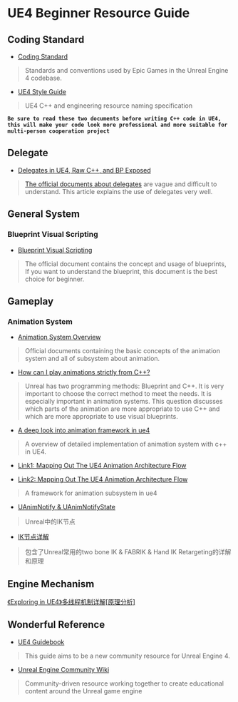 # UE4 Beginner Resource Guide

## Coding Standard

* [Coding Standard](https://docs.unrealengine.com/en-US/ProductionPipelines/DevelopmentSetup/CodingStandard/index.html)

> Standards and conventions used by Epic Games in the Unreal Engine 4 codebase.

* [UE4 Style Guide](https://github.com/Allar/ue4-style-guide)

> UE4 C++ and engineering resource naming specification

__`Be sure to read these two documents before writing C++ code in UE4, this will make your code look more professional and more suitable for multi-person cooperation project`__

## Delegate

* [Delegates in UE4, Raw C++, and BP Exposed](https://unreal.gg-labs.com/wiki-archives/macros-and-data-types/delegates-in-ue4-raw-c++-and-bp-exposed)
  
> [The official documents about delegates](https://docs.unrealengine.com/en-US/ProgrammingAndScripting/ProgrammingWithCPP/UnrealArchitecture/Delegates/index.html) are vague and difficult to understand. This article explains the use of delegates very well.

## General System

### Blueprint Visual Scripting

* [Blueprint Visual Scripting](https://docs.unrealengine.com/en-US/ProgrammingAndScripting/Blueprints/index.html)

> The official document contains the concept and usage of blueprints, If you want to understand the blueprint, this document is the best choice for beginner.

## Gameplay

### Animation System

* [Animation System Overview](https://docs.unrealengine.com/en-US/AnimatingObjects/SkeletalMeshAnimation/Overview/index.html)
> Official documents containing the basic concepts of the animation system and all of subsystem about animation.

* [How can I play animations strictly from C++?](https://answers.unrealengine.com/questions/292345/how-can-i-play-animations-strictly-from-c.html)
> Unreal has two programming methods: Blueprint and C++. It is very important to choose the correct method to meet the needs. It is especially important in animation systems. This question discusses which parts of the animation are more appropriate to use C++ and which are more appropriate to use visual blueprints.


* [A deep look into animation framework in ue4](https://arrowinmyknee.com/2019/09/11/a-deep-look-into-animation-framework-in-ue4/)
> A overview of detailed implementation of animation system with c++ in UE4.

* [Link1: Mapping Out The UE4 Animation Architecture Flow
](https://gist.github.com/ikrima/a900a50c1d4b7293d44b)

* [Link2: Mapping Out The UE4 Animation Architecture Flow](https://bebylon.dev/ue4guide/gameplay-programming/animation-subsystem/animation-subsystem/)

> A framework for animation subsystem in ue4

* [UAnimNotify & UAnimNotifyState](http://jollymonsterstudio.com/2018/12/10/unreal-engine-c-fundamentals-uanimnotify-uanimnotifystate/)
  
> Unreal中的IK节点

* [IK节点详解](https://zhuanlan.zhihu.com/p/41425611)
> 包含了Unreal常用的two bone IK & FABRIK & Hand IK Retargeting的详解和原理

## Engine Mechanism

[《Exploring in UE4》多线程机制详解[原理分析]](https://zhuanlan.zhihu.com/p/38881269)

## Wonderful Reference

* [UE4 Guidebook](https://unreal.gg-labs.com/wiki-archives/macros-and-data-types/delegates-in-ue4-raw-c++-and-bp-exposed)

> This guide aims to be a new community resource for Unreal Engine 4.

* [Unreal Engine Community Wiki](https://www.ue4community.wiki/)

> Community-driven resource working together to create educational content around the Unreal game engine
